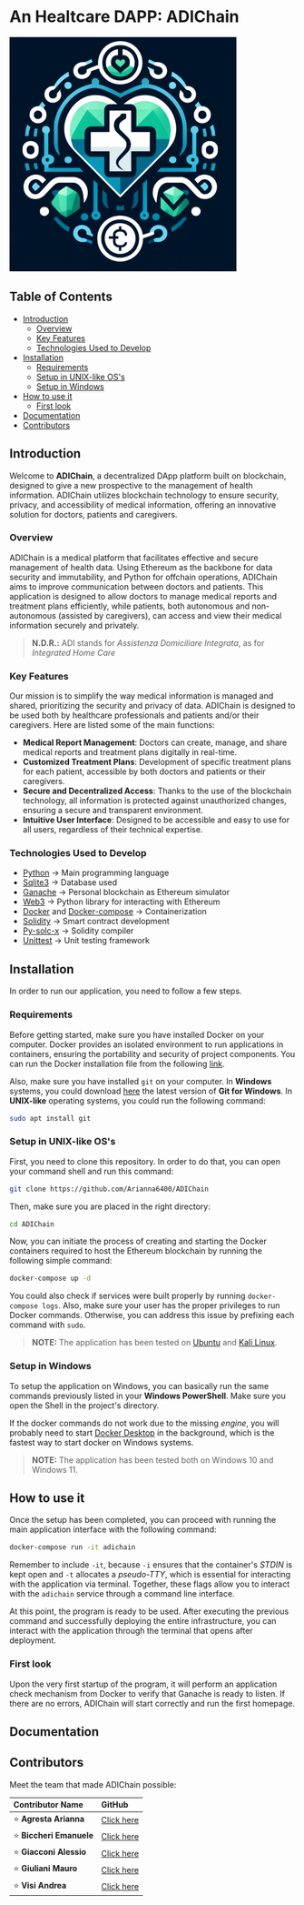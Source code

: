 # An Healtcare DAPP: ADIChain

![](https://github.com/Arianna6400/ADIChain/blob/master/docs/logo_adichain.png)

## Table of Contents

- [Introduction](#introduction)
    - [Overview](#overview)
    - [Key Features](#key-features)
    - [Technologies Used to Develop](#technologies-used-to-develop)
- [Installation](#installation)
    - [Requirements](#requirements)
    - [Setup in UNIX-like OS's](#setup-in-unix-like-oss)
    - [Setup in Windows](#setup-in-windows)
- [How to use it](#how-to-use-it)
    - [First look](#first-look)
- [Documentation](#documentation)
- [Contributors](#contributors)

## Introduction

Welcome to **ADIChain**, a decentralized DApp platform built on blockchain, designed to give a new prospective to the management of health information. ADIChain utilizes blockchain technology to ensure security, privacy, and accessibility of medical information, offering an innovative solution for doctors, patients and caregivers.

### Overview

ADIChain is a medical platform that facilitates effective and secure management of health data. Using Ethereum as the backbone for data security and immutability, and Python for offchain operations, ADIChain aims to improve communication between doctors and patients. This application is designed to allow doctors to manage medical reports and treatment plans efficiently, while patients, both autonomous and non-autonomous (assisted by caregivers), can access and view their medical information securely and privately.

> **N.D.R.:** ADI stands for *Assistenza Domiciliare Integrata*, as for *Integrated Home Care*

### Key Features

Our mission is to simplify the way medical information is managed and shared, prioritizing the security and privacy of data.
ADIChain is designed to be used both by healthcare professionals and patients and/or their caregivers. Here are listed some of the main functions:

- **Medical Report Management**: Doctors can create, manage, and share medical reports and treatment plans digitally in real-time.
- **Customized Treatment Plans**: Development of specific treatment plans for each patient, accessible by both doctors and patients or their caregivers.
- **Secure and Decentralized Access**: Thanks to the use of the blockchain technology, all information is protected against unauthorized changes, ensuring a secure and transparent environment.
- **Intuitive User Interface**: Designed to be accessible and easy to use for all users, regardless of their technical expertise.

### Technologies Used to Develop

- [Python](https://www.python.org/) -> Main programming language
- [Sqlite3](https://www.sqlite.org/) -> Database used
- [Ganache](https://archive.trufflesuite.com/ganache/) -> Personal blockchain as Ethereum simulator
- [Web3](https://web3py.readthedocs.io/en/stable/) -> Python library for interacting with Ethereum
- [Docker](https://www.docker.com/) and [Docker-compose](https://docs.docker.com/compose/) -> Containerization
- [Solidity](https://soliditylang.org/) -> Smart contract development
- [Py-solc-x](https://solcx.readthedocs.io/en/latest/) -> Solidity compiler
- [Unittest](https://docs.python.org/3/library/unittest.html) -> Unit testing framework

## Installation

In order to run our application, you need to follow a few steps.

### Requirements

Before getting started, make sure you have installed Docker on your computer. Docker provides an isolated environment to run applications in containers, ensuring the portability and security of project components. You can run the Docker installation file from the following [link](https://www.docker.com/).

Also, make sure you have installed `git` on your computer. In **Windows** systems, you could download [here](https://git-scm.com/download/win) the latest version of **Git for Windows**. In **UNIX-like** operating systems, you could run the following command:

```bash
sudo apt install git
```

### Setup in UNIX-like OS's

First, you need to clone this repository. In order to do that, you can open your command shell and run this command:

```bash
git clone https://github.com/Arianna6400/ADIChain
```

Then, make sure you are placed in the right directory:

```bash
cd ADIChain
```

Now, you can initiate the process of creating and starting the Docker containers required to host the Ethereum blockchain by running the following simple command:

```bash
docker-compose up -d
```

You could also check if services were built properly by running `docker-compose logs`. Also, make sure your user has the proper privileges to run Docker commands. Otherwise, you can address this issue by prefixing each command with `sudo`.

> **NOTE:** The application has been tested on [Ubuntu](https://ubuntu.com/) and [Kali Linux](https://www.kali.org/).

### Setup in Windows

To setup the application on Windows, you can basically run the same commands previously listed in your **Windows PowerShell**. Make sure you open the Shell in the project's directory.

If the docker commands do not work due to the missing *engine*, you will probably need to start [Docker Desktop](https://www.docker.com/products/docker-desktop/) in the background, which is the fastest way to start docker on Windows systems.

> **NOTE:** The application has been tested both on Windows 10 and Windows 11. 

## How to use it

Once the setup has been completed, you can proceed with running the main application interface with the following command:

```bash
docker-compose run -it adichain
```

Remember to include `-it`, because `-i` ensures that the container's *STDIN* is kept open and `-t` allocates a *pseudo-TTY*, which is essential for interacting with the application via terminal. Together, these flags allow you to interact with the `adichain` service through a command line interface.

At this point, the program is ready to be used. After executing the previous command and successfully deploying the entire infrastructure, you can interact with the application through the terminal that opens after deployment.

### First look

Upon the very first startup of the program, it will perform an application check mechanism from Docker to verify that Ganache is ready to listen. If there are no errors, ADIChain will start correctly and run the first homepage.



## Documentation

## Contributors
Meet the team that made ADIChain possible:

| Contributor Name      | GitHub                                  |
|:----------------------|:----------------------------------------|
| ⭐ **Agresta Arianna**    | [Click here](https://github.com/Arianna6400) |
| ⭐ **Biccheri Emanuele**  | [Click here](https://github.com/Emanuele1087650) |
| ⭐ **Giacconi Alessio**   | [Click here](https://github.com/AlessioGiacconi) |
| ⭐ **Giuliani Mauro**     | [Click here](https://github.com/Mau-Hub) |
| ⭐ **Visi Andrea**        | [Click here](https://github.com/Andreavisi1) |



